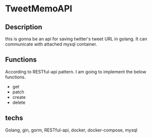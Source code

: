 # TweetMemoAPI

## Description
this is gonna be an api for saving twitter's tweet URL in golang. It can communicate with attached mysql container.

## Functions
According to RESTful-api pattern. I am going to implement the below functions.
- get
- patch
- create
- delete

## techs
Golang, gin, gorm, RESTful-api, docker, docker-compose, mysql
